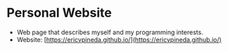 # Personal Website
- Web page that describes myself and my programming interests. 
- Website: [https://ericvpineda.github.io/](https://ericvpineda.github.io/)